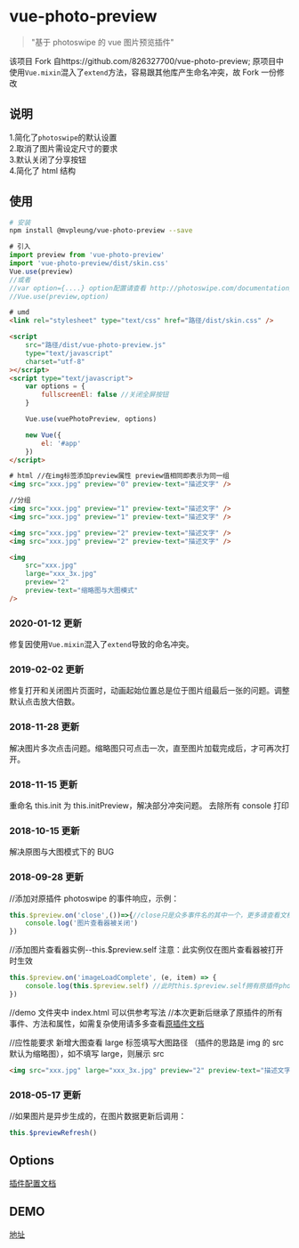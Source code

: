 # vue-photo-preview

> \"基于 photoswipe 的 vue 图片预览插件\"

该项目 Fork 自https://github.com/826327700/vue-photo-preview; 原项目中使用`Vue.mixin`混入了`extend`方法，容易跟其他库产生命名冲突，故 Fork 一份修改

## 说明

1.简化了`photoswipe`的默认设置  
2.取消了图片需设定尺寸的要求  
3.默认关闭了分享按钮  
4.简化了 html 结构

## 使用

```bash
# 安装
npm install @mvpleung/vue-photo-preview --save
```

```javascript
# 引入
import preview from 'vue-photo-preview'
import 'vue-photo-preview/dist/skin.css'
Vue.use(preview)
//或者
//var option={....} option配置请查看 http://photoswipe.com/documentation/options.html
//Vue.use(preview,option)
```

```html
# umd
<link rel="stylesheet" type="text/css" href="路径/dist/skin.css" />

<script
    src="路径/dist/vue-photo-preview.js"
    type="text/javascript"
    charset="utf-8"
></script>
<script type="text/javascript">
    var options = {
        fullscreenEl: false //关闭全屏按钮
    }

    Vue.use(vuePhotoPreview, options)

    new Vue({
        el: '#app'
    })
</script>
```

```html
# html //在img标签添加preview属性 preview值相同即表示为同一组
<img src="xxx.jpg" preview="0" preview-text="描述文字" />

//分组
<img src="xxx.jpg" preview="1" preview-text="描述文字" />
<img src="xxx.jpg" preview="1" preview-text="描述文字" />

<img src="xxx.jpg" preview="2" preview-text="描述文字" />
<img src="xxx.jpg" preview="2" preview-text="描述文字" />

<img
    src="xxx.jpg"
    large="xxx_3x.jpg"
    preview="2"
    preview-text="缩略图与大图模式"
/>
```

### 2020-01-12 更新

修复因使用`Vue.mixin`混入了`extend`导致的命名冲突。

### 2019-02-02 更新

修复打开和关闭图片页面时，动画起始位置总是位于图片组最后一张的问题。调整默认点击放大倍数。

### 2018-11-28 更新

解决图片多次点击问题。缩略图只可点击一次，直至图片加载完成后，才可再次打开。

### 2018-11-15 更新

重命名 this.init 为 this.initPreview，解决部分冲突问题。
去除所有 console 打印

### 2018-10-15 更新

解决原图与大图模式下的 BUG

### 2018-09-28 更新

//添加对原插件 photoswipe 的事件响应，示例：

```javascript
this.$preview.on('close',())=>{//close只是众多事件名的其中一个，更多请查看文档
	console.log('图片查看器被关闭')
})
```

//添加图片查看器实例--this.\$preview.self 注意：此实例仅在图片查看器被打开时生效

```javascript
this.$preview.on('imageLoadComplete', (e, item) => {
    console.log(this.$preview.self) //此时this.$preview.self拥有原插件photoswipe文档中的所有方法和属性
})
```

//demo 文件夹中 index.html 可以供参考写法
//本次更新后继承了原插件的所有事件、方法和属性，如需复杂使用请多多查看[原插件文档](http://photoswipe.com/documentation/api.html)

//应性能要求 新增大图查看 large 标签填写大图路径 （插件的思路是 img 的 src 默认为缩略图），如不填写 large，则展示 src

```html
<img src="xxx.jpg" large="xxx_3x.jpg" preview="2" preview-text="描述文字" />
```

### 2018-05-17 更新

//如果图片是异步生成的，在图片数据更新后调用：

```javascript
this.$previewRefresh()
```

## Options

[插件配置文档](http://photoswipe.com/documentation/options.html)

## DEMO

[地址](https://826327700.github.io/vue-photo-preview/demo/)
